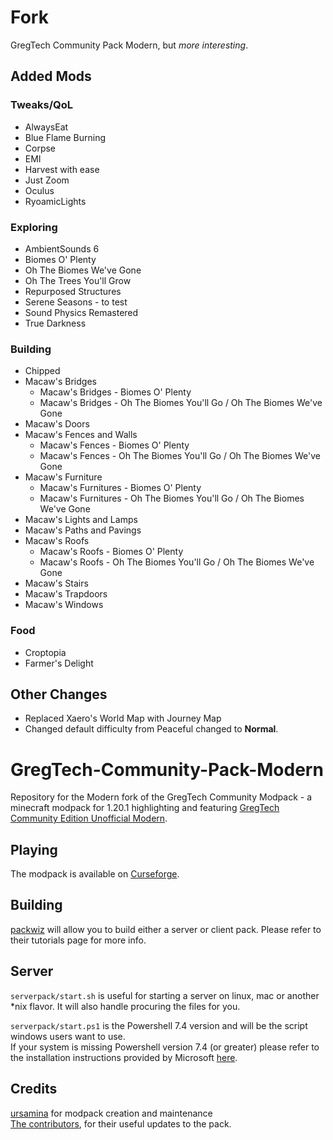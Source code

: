 # Fork

GregTech Community Pack Modern, but *more interesting*.

## Added Mods

### Tweaks/QoL

- AlwaysEat
- Blue Flame Burning
- Corpse
- EMI
- Harvest with ease
- Just Zoom
- Oculus
- RyoamicLights

### Exploring

- AmbientSounds 6
- Biomes O' Plenty
- Oh The Biomes We've Gone
- Oh The Trees You'll Grow
- Repurposed Structures
- Serene Seasons - to test
- Sound Physics Remastered
- True Darkness

### Building

- Chipped
- Macaw's Bridges
    - Macaw's Bridges - Biomes O' Plenty
    - Macaw's Bridges - Oh The Biomes You'll Go / Oh The Biomes We've Gone
- Macaw's Doors
- Macaw's Fences and Walls
    - Macaw's Fences - Biomes O' Plenty
    - Macaw's Fences - Oh The Biomes You'll Go / Oh The Biomes We've Gone
- Macaw's Furniture
    - Macaw's Furnitures - Biomes O' Plenty
    - Macaw's Furnitures - Oh The Biomes You'll Go / Oh The Biomes We've Gone
- Macaw's Lights and Lamps
- Macaw's Paths and Pavings
- Macaw's Roofs
    - Macaw's Roofs - Biomes O' Plenty
    - Macaw's Roofs - Oh The Biomes You'll Go / Oh The Biomes We've Gone
- Macaw's Stairs
- Macaw's Trapdoors
- Macaw's Windows

### Food

- Croptopia
- Farmer's Delight

## Other Changes

- Replaced Xaero's World Map with Journey Map
- Changed default difficulty from Peaceful changed to **Normal**.

# GregTech-Community-Pack-Modern

Repository for the Modern fork of the GregTech Community Modpack - a minecraft modpack for 1.20.1 highlighting and featuring [GregTech Community Edition Unofficial Modern](https://github.com/GregTechCEu/GregTech-Modern).

## Playing

The modpack is available on [Curseforge](https://legacy.curseforge.com/minecraft/modpacks/gregtech-community-pack-modern).

## Building

[packwiz](https://packwiz.infra.link/) will allow you to build either a server or client pack.
Please refer to their tutorials page for more info.

## Server

`serverpack/start.sh` is useful for starting a server on linux, mac or another \*nix flavor. It will also handle procuring the files for you.

`serverpack/start.ps1` is the Powershell 7.4 version and will be the script windows users want to use.<br/>
If your system is missing Powershell version 7.4 (or greater) please refer to the installation instructions provided
by Microsoft [here](https://learn.microsoft.com/en-us/powershell/scripting/install/installing-powershell-on-windows?view=powershell-7.4).

## Credits

[ursamina](https://github.com/ursamina) for modpack creation and maintenance<br/>
[The contributors](https://github.com/GregTechCEu/GregTech-Modern-Community-Pack/graphs/contributors),
for their useful updates to the pack.
